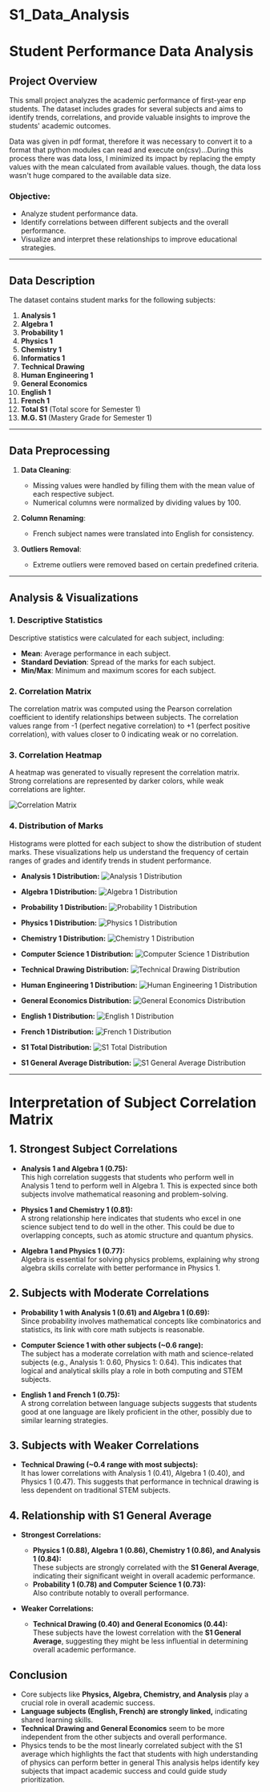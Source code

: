 # S1_Data_Analysis
# Student Performance Data Analysis

## Project Overview

This small project analyzes the academic performance of first-year enp students. The dataset includes grades for several subjects and aims to identify trends, correlations, and provide valuable insights to improve the students' academic outcomes.

Data was given in pdf format, therefore it was necessary to convert it to a format that python modules can read and execute on(csv)...During this process there was data loss, I minimized its impact by replacing the empty values with the mean calculated from available values. though, the data loss wasn't huge compared to the available data size.

### Objective:
- Analyze student performance data.
- Identify correlations between different subjects and the overall performance.
- Visualize and interpret these relationships to improve educational strategies.

---

## Data Description

The dataset contains student marks for the following subjects:

1. **Analysis 1**  
2. **Algebra 1**  
3. **Probability 1**  
4. **Physics 1**  
5. **Chemistry 1**  
6. **Informatics 1**  
7. **Technical Drawing**  
8. **Human Engineering 1**  
9. **General Economics**  
10. **English 1**  
11. **French 1**  
12. **Total S1** (Total score for Semester 1)  
13. **M.G. S1** (Mastery Grade for Semester 1)

---

## Data Preprocessing

1. **Data Cleaning**:
   - Missing values were handled by filling them with the mean value of each respective subject.
   - Numerical columns were normalized by dividing values by 100.
   
2. **Column Renaming**: 
   - French subject names were translated into English for consistency.
   
3. **Outliers Removal**: 
   - Extreme outliers were removed based on certain predefined criteria.

---

## Analysis & Visualizations

### 1. Descriptive Statistics
Descriptive statistics were calculated for each subject, including:
- **Mean**: Average performance in each subject.
- **Standard Deviation**: Spread of the marks for each subject.
- **Min/Max**: Minimum and maximum scores for each subject.

### 2. Correlation Matrix
The correlation matrix was computed using the Pearson correlation coefficient to identify relationships between subjects. The correlation values range from -1 (perfect negative correlation) to +1 (perfect positive correlation), with values closer to 0 indicating weak or no correlation.

### 3. Correlation Heatmap
A heatmap was generated to visually represent the correlation matrix. Strong correlations are represented by darker colors, while weak correlations are lighter.

![Correlation Matrix](correlation_matrix.png)

### 4. Distribution of Marks  
Histograms were plotted for each subject to show the distribution of student marks. These visualizations help us understand the frequency of certain ranges of grades and identify trends in student performance.

- **Analysis 1 Distribution:**
![Analysis 1 Distribution](analysis_1_distribution_modern.png)

- **Algebra 1 Distribution:**
![Algebra 1 Distribution](algebra_1_distribution_modern.png)

- **Probability 1 Distribution:**
![Probability 1 Distribution](probability_1_distribution_modern.png)

- **Physics 1 Distribution:**
![Physics 1 Distribution](physics_1_distribution_modern.png)

- **Chemistry 1 Distribution:**
![Chemistry 1 Distribution](chemistry_1_distribution_modern.png)

- **Computer Science 1 Distribution:**
![Computer Science 1 Distribution](computer_science_1_distribution_modern.png)

- **Technical Drawing Distribution:**
![Technical Drawing Distribution](technical_drawing_distribution_modern.png)

- **Human Engineering 1 Distribution:**
![Human Engineering 1 Distribution](human_engineering_1_distribution_modern.png)

- **General Economics Distribution:**
![General Economics Distribution](general_economics_distribution_modern.png)

- **English 1 Distribution:**
![English 1 Distribution](english_1_distribution_modern.png)

- **French 1 Distribution:**
![French 1 Distribution](french_1_distribution_modern.png)

- **S1 Total Distribution:**
![S1 Total Distribution](s1_total_distribution_modern.png)

- **S1 General Average Distribution:**
![S1 General Average Distribution](s1_general_average_distribution_modern.png)

---

# Interpretation of Subject Correlation Matrix

## 1. Strongest Subject Correlations
- **Analysis 1 and Algebra 1 (0.75):**  
  This high correlation suggests that students who perform well in Analysis 1 tend to perform well in Algebra 1. This is expected since both subjects involve mathematical reasoning and problem-solving.  

- **Physics 1 and Chemistry 1 (0.81):**  
  A strong relationship here indicates that students who excel in one science subject tend to do well in the other. This could be due to overlapping concepts, such as atomic structure and quantum physics.  

- **Algebra 1 and Physics 1 (0.77):**  
  Algebra is essential for solving physics problems, explaining why strong algebra skills correlate with better performance in Physics 1.  

## 2. Subjects with Moderate Correlations
- **Probability 1 with Analysis 1 (0.61) and Algebra 1 (0.69):**  
  Since probability involves mathematical concepts like combinatorics and statistics, its link with core math subjects is reasonable.  

- **Computer Science 1 with other subjects (~0.6 range):**  
  The subject has a moderate correlation with math and science-related subjects (e.g., Analysis 1: 0.60, Physics 1: 0.64). This indicates that logical and analytical skills play a role in both computing and STEM subjects.  

- **English 1 and French 1 (0.75):**  
  A strong correlation between language subjects suggests that students good at one language are likely proficient in the other, possibly due to similar learning strategies.  

## 3. Subjects with Weaker Correlations
- **Technical Drawing (~0.4 range with most subjects):**  
  It has lower correlations with Analysis 1 (0.41), Algebra 1 (0.40), and Physics 1 (0.47). This suggests that performance in technical drawing is less dependent on traditional STEM subjects.  

## 4. Relationship with S1 General Average
- **Strongest Correlations:**  
  - **Physics 1 (0.88), Algebra 1 (0.86), Chemistry 1 (0.86), and Analysis 1 (0.84):**  
    These subjects are strongly correlated with the **S1 General Average**, indicating their significant weight in overall academic performance.  
  - **Probability 1 (0.78) and Computer Science 1 (0.73):**  
    Also contribute notably to overall performance.  

- **Weaker Correlations:**  
  - **Technical Drawing (0.40) and General Economics (0.44):**  
    These subjects have the lowest correlation with the **S1 General Average**, suggesting they might be less influential in determining overall academic performance.  

## Conclusion
- Core subjects like **Physics, Algebra, Chemistry, and Analysis** play a crucial role in overall academic success.  
- **Language subjects (English, French) are strongly linked,** indicating shared learning skills.  
- **Technical Drawing and General Economics** seem to be more independent from the other subjects and overall performance.  
- Physics tends to be the most linearly correlated subject with the S1 average which highlights the fact that students with high understanding of physics can perform better in general
This analysis helps identify key subjects that impact academic success and could guide study prioritization.

